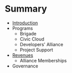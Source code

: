 # Summary

* [Introduction](README.md)
* Programs
   * Brigade
   * Civic Cloud
   * Developers' Alliance
   * Project Support
* [Revenues](revenues/README.md)
   * Alliance Memberships
* Governance

